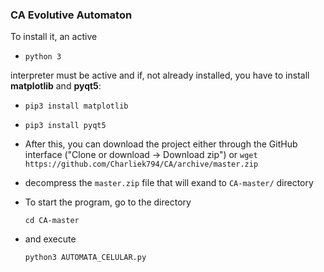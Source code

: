 ### CA Evolutive Automaton

To install it, an active

* `python 3`

 interpreter must be active and if, not already installed, you have to install **matplotlib** and **pyqt5**:

* `pip3 install matplotlib`

* `pip3 install pyqt5`

* After this, you can download the project either through the GitHub interface ("Clone or download -> Download zip") or `wget https://github.com/Charliek794/CA/archive/master.zip`

* decompress the `master.zip` file that will exand to `CA-master/` directory

* To start the program, go to the directory

    `cd CA-master`

* and execute

    `python3 AUTOMATA_CELULAR.py`

